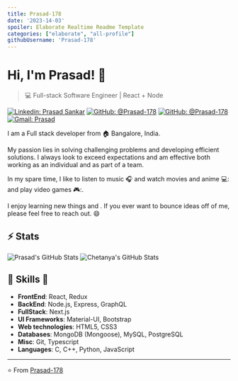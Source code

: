 ```yaml
---
title: Prasad-178
date: '2023-14-03'
spoiler: Elaborate Realtime Readme Template
categories: ["elaborate", "all-profile"]
githubUsername: 'Prasad-178'
---
```


# Hi, I'm Prasad! 👋

>  💻 Full-stack Software Engineer | React + Node

[![Linkedin: Prasad Sankar](https://img.shields.io/badge/-Prasad%20Sankar-blue?style=flat-square&logo=Linkedin&logoColor=white&link=https://www.linkedin.com/in/prasad-sankar-370362223/)](https://www.linkedin.com/in/prasad-sankar-370362223/)
[![GitHub: @Prasad-178](https://img.shields.io/github/followers/Prasad-178?label=follow&style=social)](https://github.com/Prasad-178)
[![GitHub: @Prasad-178](https://img.shields.io/github/followers/Prasad-178?label=follow&style=social)](https://github.com/Prasad-178)
[![Gmail: Prasad](https://img.shields.io/badge/Gmail-prasad-red)](mailto:prasadjs178@gmail.com)

I am a Full stack developer from :house: Bangalore, India.

My passion lies in solving challenging problems and developing efficient solutions.
I always look to exceed expectations and am effective both working as an individual and as part of a team.

In my spare time, I like to listen to music :headphones: and watch movies and anime 💻: and play video games 🎮:.

I enjoy learning new things and . 
If you ever want to bounce ideas off of me, please feel free to reach out. 😄

## ⚡ Stats
![Prasad's GitHub Stats](https://github-readme-stats.vercel.app/api?username=Prasad-178&hide=["issues"]&show_icons=true)
![Chetanya's GitHub Stats](https://github-readme-stats.vercel.app/api?username=Prasad-178&hide=["issues"]&show_icons=true)

##  🎉 Skills  🎉
- **FrontEnd**: React, Redux
- **BackEnd**: Node.js, Express, GraphQL
- **FullStack**: Next.js
- **UI Frameworks**: Material-UI, Bootstrap
- **Web technologies**: HTML5, CSS3
- **Databases**: MongoDB (Mongoose), MySQL, PostgreSQL
- **Misc**: Git, Typescript
- **Languages**: C, C++, Python, JavaScript

---
⭐️ From [Prasad-178](https://github.com/Prasad-178)
